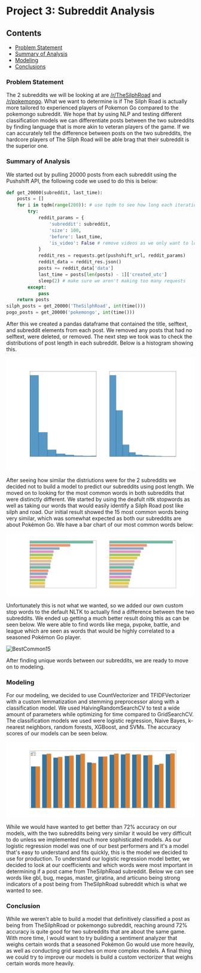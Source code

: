 # Project 3: Subreddit Analysis

## Contents

- [Problem Statement](#Problem-Statement)
- [Summary of Analysis](#Summary-of-Analysis)
- [Modeling](#Modeling)
- [Conclusions](#Conclusions)

### Problem Statement

The 2 subreddits we will be looking at are [/r/TheSilphRoad](https://www.reddit.com/r/TheSilphRoad/) and [/r/pokemongo](https://www.reddit.com/r/pokemongo/). What we want to determine is if The Silph Road is actually more tailored to experienced players of Pokemon Go compared to the pokemongo subreddit. We hope that by using NLP and testing different classification models we can differentiate posts between the two subreddits by finding language that is more akin to veteran players of the game. If we can accurately tell the difference between posts on the two subreddits, the hardcore players of The Silph Road will be able brag that their subreddit is the superior one. 

### Summary of Analysis

We started out by pulling 20000 posts from each subreddit using the Pushshift API, the following code we used to do this is below:

```python
def get_20000(subreddit, last_time):
    posts = []
    for i in tqdm(range(200)): # use tqdm to see how long each iteration takes
        try:
            reddit_params = {
                'subreddit': subreddit,
                'size': 100,
                'before': last_time,
                'is_video': False # remove videos as we only want to look at text
            }
            reddit_res = requests.get(pushshift_url, reddit_params)
            reddit_data = reddit_res.json()
            posts += reddit_data['data']
            last_time = posts[len(posts) - 1]['created_utc']
            sleep(2) # make sure we aren't making too many requests
        except:
            pass
    return posts
silph_posts = get_20000('TheSilphRoad', int(time()))
pogo_posts = get_20000('pokemongo', int(time()))
```

After this we created a pandas dataframe that contained the title, selftext, and subreddit elements from each post. We removed any posts that had no selftext, were deleted, or removed. The next step we took was to check the distributions of post length in each subreddit. Below is a histogram showing this. 

![Histogram](./images/post_length_distribution.png)

After seeing how similar the distriutions were for the 2 subreddits we decided not to build a model to predict our subreddits using post length. We moved on to looking for the most common words in both subreddits that were distinctly different. We started by using the deafult nltk stopwords as well as taking our words that would easily identify a Silph Road post like silph and road. Our initial result showed the 15 most common words being very similar, which was somewhat expected as both our subreddits are about Pokémon Go. We have a bar chart of our most common words below:

![InitCommon15](./images/most_common_only_nltk_stopwords.png)

Unfortunately this is not what we wanted, so we added our own custom stop words to the default NLTK to actually find a difference between the two subreddits. We ended up getting a much better result doing this as can be seen below. We were able to find words like mega, pvpoke, battle, and league which are seen as words that would be highly correlated to a seasoned Pokémon Go player. 

![BestCommon15](./images/most_common_more_stop_words.ṗng)

After finding unique words between our subreddits, we are ready to move on to modeling. 

### Modeling

For our modeling, we decided to use CountVectorizer and TFIDFVectorizer with a custom lemmatization and stemming preprocessor along with a classification model. We used HalvingRandomSearchCV to test a wide amount of parameters while optimizing for time compared to GridSearchCV. The classification models we used were logistic regression, Naive Bayes, k-nearest neighbors, random forests, XGBoost, and SVMs. The accuracy scores of our models can be seen below. 

![Modelscores](./images/accuracy_scores.png)

While we would have wanted to get better than 72% accuracy on our models, with the two subreddits being very similar it would be very difficult to do unless we implemented much more sophisticated models. As our logistic regression model was one of our best performers and it's a model that's easy to understand and fits quickly, this is the model we decided to use for production. To understand our logistic regression model better, we decided to look at our coefficients and which words were most important in determining if a post came from TheSilphRoad subreddit. Below we can see words like gbl, bug, megas, master, giratina, and articuno being strong indicators of a post being from TheSilphRoad subreddit which is what we wanted to see. 

### Conclusion

While we weren't able to build a model that definitively classified a post as being from TheSilphRoad or pokemongo subreddit, reaching around 72% accuracy is quite good for two subreddits that are about the same game. With more time, I would want to try building a sentiment analyzer that weighs certain words that a seasoned Pokémon Go would use more heavily, as well as conducting grid searches on more complex models. A final thing we could try to improve our models is build a custom vectorizer that weighs certain words more heavily. 
